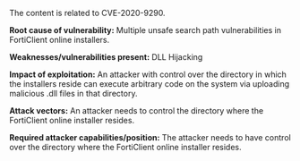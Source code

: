 The content is related to CVE-2020-9290.

**Root cause of vulnerability:**
Multiple unsafe search path vulnerabilities in FortiClient online installers.

**Weaknesses/vulnerabilities present:**
DLL Hijacking

**Impact of exploitation:**
An attacker with control over the directory in which the installers reside can execute arbitrary code on the system via uploading malicious .dll files in that directory.

**Attack vectors:**
An attacker needs to control the directory where the FortiClient online installer resides.

**Required attacker capabilities/position:**
The attacker needs to have control over the directory where the FortiClient online installer resides.
